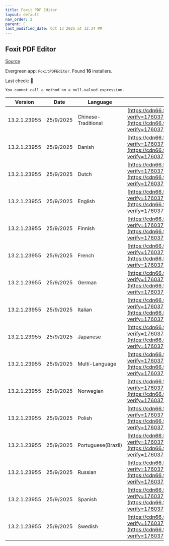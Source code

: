 ```yaml
---
title: Foxit PDF Editor
layout: default
nav_order: 2
parent: F
last_modified_date: Oct 13 2025 at 12:34 PM
---
```


## Foxit PDF Editor

[Source](https://www.foxit.com/pdf-editor/)

Evergreen app: `FoxitPDFEditor`. Found **16** installers.

Last check: 🔴
```
You cannot call a method on a null-valued expression.
```

| Version      | Date      | Language            | URI                                                                                                                                                                                                                                                                                                                                                                              |
| ------------ | --------- | ------------------- | -------------------------------------------------------------------------------------------------------------------------------------------------------------------------------------------------------------------------------------------------------------------------------------------------------------------------------------------------------------------------------- |
| 13.2.1.23955 | 25/9/2025 | Chinese-Traditional | [https://cdn66.foxitsoftware.com/product/phantomPDF/desktop/win/13.2.1/FoxitPDFEditor1321_L10N_Setup_Website.msi?verify=1760379384-f1B73rqXT1PGMyICl0ynpHJ8OfS0l1xgeqPMrFv8U7s%3D](https://cdn66.foxitsoftware.com/product/phantomPDF/desktop/win/13.2.1/FoxitPDFEditor1321_L10N_Setup_Website.msi?verify=1760379384-f1B73rqXT1PGMyICl0ynpHJ8OfS0l1xgeqPMrFv8U7s%3D)             |
| 13.2.1.23955 | 25/9/2025 | Danish              | [https://cdn66.foxitsoftware.com/product/phantomPDF/desktop/win/13.2.1/FoxitPDFEditor1321_L10N_Setup_Website.msi?verify=1760379385-HA0%2BJVLSqt7NBdd0D4cuibIQFFxAXgBOPr9yvEqXH%2B8%3D](https://cdn66.foxitsoftware.com/product/phantomPDF/desktop/win/13.2.1/FoxitPDFEditor1321_L10N_Setup_Website.msi?verify=1760379385-HA0%2BJVLSqt7NBdd0D4cuibIQFFxAXgBOPr9yvEqXH%2B8%3D)     |
| 13.2.1.23955 | 25/9/2025 | Dutch               | [https://cdn66.foxitsoftware.com/product/phantomPDF/desktop/win/13.2.1/FoxitPDFEditor1321_L10N_Setup_Website.msi?verify=1760379386-iB6acR790egljs6cEvsH7m9zw9sPwhUvrVKZ9hPP6hA%3D](https://cdn66.foxitsoftware.com/product/phantomPDF/desktop/win/13.2.1/FoxitPDFEditor1321_L10N_Setup_Website.msi?verify=1760379386-iB6acR790egljs6cEvsH7m9zw9sPwhUvrVKZ9hPP6hA%3D)             |
| 13.2.1.23955 | 25/9/2025 | English             | [https://cdn66.foxitsoftware.com/product/phantomPDF/desktop/win/13.2.1/FoxitPDFEditor1321_L10N_Setup_Website.msi?verify=1760379386-iB6acR790egljs6cEvsH7m9zw9sPwhUvrVKZ9hPP6hA%3D](https://cdn66.foxitsoftware.com/product/phantomPDF/desktop/win/13.2.1/FoxitPDFEditor1321_L10N_Setup_Website.msi?verify=1760379386-iB6acR790egljs6cEvsH7m9zw9sPwhUvrVKZ9hPP6hA%3D)             |
| 13.2.1.23955 | 25/9/2025 | Finnish             | [https://cdn66.foxitsoftware.com/product/phantomPDF/desktop/win/13.2.1/FoxitPDFEditor1321_L10N_Setup_Website.msi?verify=1760379387-s6WsXrT2oV2W%2BsGB7nuCH%2F8MeoyM344%2FaweMpPKOzpM%3D](https://cdn66.foxitsoftware.com/product/phantomPDF/desktop/win/13.2.1/FoxitPDFEditor1321_L10N_Setup_Website.msi?verify=1760379387-s6WsXrT2oV2W%2BsGB7nuCH%2F8MeoyM344%2FaweMpPKOzpM%3D) |
| 13.2.1.23955 | 25/9/2025 | French              | [https://cdn66.foxitsoftware.com/product/phantomPDF/desktop/win/13.2.1/FoxitPDFEditor1321_L10N_Setup_Website.msi?verify=1760379388-HUoQ0tqZ%2FoyUnOasmWnCzWUd6Ig4ymh0sI0rKae%2Bwz4%3D](https://cdn66.foxitsoftware.com/product/phantomPDF/desktop/win/13.2.1/FoxitPDFEditor1321_L10N_Setup_Website.msi?verify=1760379388-HUoQ0tqZ%2FoyUnOasmWnCzWUd6Ig4ymh0sI0rKae%2Bwz4%3D)     |
| 13.2.1.23955 | 25/9/2025 | German              | [https://cdn66.foxitsoftware.com/product/phantomPDF/desktop/win/13.2.1/FoxitPDFEditor1321_L10N_Setup_Website.msi?verify=1760379389-QwNrTi3z%2BlW9tu2H7yaOULg2lXVIGgLM%2BX%2F0bE6Viz8%3D](https://cdn66.foxitsoftware.com/product/phantomPDF/desktop/win/13.2.1/FoxitPDFEditor1321_L10N_Setup_Website.msi?verify=1760379389-QwNrTi3z%2BlW9tu2H7yaOULg2lXVIGgLM%2BX%2F0bE6Viz8%3D) |
| 13.2.1.23955 | 25/9/2025 | Italian             | [https://cdn66.foxitsoftware.com/product/phantomPDF/desktop/win/13.2.1/FoxitPDFEditor1321_L10N_Setup_Website.msi?verify=1760379389-QwNrTi3z%2BlW9tu2H7yaOULg2lXVIGgLM%2BX%2F0bE6Viz8%3D](https://cdn66.foxitsoftware.com/product/phantomPDF/desktop/win/13.2.1/FoxitPDFEditor1321_L10N_Setup_Website.msi?verify=1760379389-QwNrTi3z%2BlW9tu2H7yaOULg2lXVIGgLM%2BX%2F0bE6Viz8%3D) |
| 13.2.1.23955 | 25/9/2025 | Japanese            | [https://cdn66.foxitsoftware.com/product/phantomPDF/desktop/win/13.2.1/FoxitPDFEditor1321_L10N_Setup_Website.msi?verify=1760379390-m4Jihzf0%2FP%2BkSOmOfGnGSYwPjlKEk9SnAQ%2FbqgVuvjc%3D](https://cdn66.foxitsoftware.com/product/phantomPDF/desktop/win/13.2.1/FoxitPDFEditor1321_L10N_Setup_Website.msi?verify=1760379390-m4Jihzf0%2FP%2BkSOmOfGnGSYwPjlKEk9SnAQ%2FbqgVuvjc%3D) |
| 13.2.1.23955 | 25/9/2025 | Multi-Language      | [https://cdn66.foxitsoftware.com/product/phantomPDF/desktop/win/13.2.1/FoxitPDFEditor1321_L10N_Setup_Website.msi?verify=1760379391-OzAog9MacbTJgi4dyHMrWQt4ZVfmIX4Yomqw8y4PtVs%3D](https://cdn66.foxitsoftware.com/product/phantomPDF/desktop/win/13.2.1/FoxitPDFEditor1321_L10N_Setup_Website.msi?verify=1760379391-OzAog9MacbTJgi4dyHMrWQt4ZVfmIX4Yomqw8y4PtVs%3D)             |
| 13.2.1.23955 | 25/9/2025 | Norwegian           | [https://cdn66.foxitsoftware.com/product/phantomPDF/desktop/win/13.2.1/FoxitPDFEditor1321_L10N_Setup_Website.msi?verify=1760379392-LNM6PFZ%2BJt5WONcLSOdE9rlePDDQDBvk3fvJ7ikfmeM%3D](https://cdn66.foxitsoftware.com/product/phantomPDF/desktop/win/13.2.1/FoxitPDFEditor1321_L10N_Setup_Website.msi?verify=1760379392-LNM6PFZ%2BJt5WONcLSOdE9rlePDDQDBvk3fvJ7ikfmeM%3D)         |
| 13.2.1.23955 | 25/9/2025 | Polish              | [https://cdn66.foxitsoftware.com/product/phantomPDF/desktop/win/13.2.1/FoxitPDFEditor1321_L10N_Setup_Website.msi?verify=1760379392-LNM6PFZ%2BJt5WONcLSOdE9rlePDDQDBvk3fvJ7ikfmeM%3D](https://cdn66.foxitsoftware.com/product/phantomPDF/desktop/win/13.2.1/FoxitPDFEditor1321_L10N_Setup_Website.msi?verify=1760379392-LNM6PFZ%2BJt5WONcLSOdE9rlePDDQDBvk3fvJ7ikfmeM%3D)         |
| 13.2.1.23955 | 25/9/2025 | Portuguese(Brazil)  | [https://cdn66.foxitsoftware.com/product/phantomPDF/desktop/win/13.2.1/FoxitPDFEditor1321_L10N_Setup_Website.msi?verify=1760379393-LUG3NcjiAfL2ZKN0EwF52dxeC6H19LdGHGuD%2FcaGdHk%3D](https://cdn66.foxitsoftware.com/product/phantomPDF/desktop/win/13.2.1/FoxitPDFEditor1321_L10N_Setup_Website.msi?verify=1760379393-LUG3NcjiAfL2ZKN0EwF52dxeC6H19LdGHGuD%2FcaGdHk%3D)         |
| 13.2.1.23955 | 25/9/2025 | Russian             | [https://cdn66.foxitsoftware.com/product/phantomPDF/desktop/win/13.2.1/FoxitPDFEditor1321_L10N_Setup_Website.msi?verify=1760379394-VENT%2FLRyNzKs6Qe8VkqnRpuanrFXwIwH%2FaCyuzUKOfc%3D](https://cdn66.foxitsoftware.com/product/phantomPDF/desktop/win/13.2.1/FoxitPDFEditor1321_L10N_Setup_Website.msi?verify=1760379394-VENT%2FLRyNzKs6Qe8VkqnRpuanrFXwIwH%2FaCyuzUKOfc%3D)     |
| 13.2.1.23955 | 25/9/2025 | Spanish             | [https://cdn66.foxitsoftware.com/product/phantomPDF/desktop/win/13.2.1/FoxitPDFEditor1321_L10N_Setup_Website.msi?verify=1760379395-Yxambs2%2FyFOTRQdTZ661o%2B9wKMlgBJZRmrp0YPbMsIo%3D](https://cdn66.foxitsoftware.com/product/phantomPDF/desktop/win/13.2.1/FoxitPDFEditor1321_L10N_Setup_Website.msi?verify=1760379395-Yxambs2%2FyFOTRQdTZ661o%2B9wKMlgBJZRmrp0YPbMsIo%3D)     |
| 13.2.1.23955 | 25/9/2025 | Swedish             | [https://cdn66.foxitsoftware.com/product/phantomPDF/desktop/win/13.2.1/FoxitPDFEditor1321_L10N_Setup_Website.msi?verify=1760379395-Yxambs2%2FyFOTRQdTZ661o%2B9wKMlgBJZRmrp0YPbMsIo%3D](https://cdn66.foxitsoftware.com/product/phantomPDF/desktop/win/13.2.1/FoxitPDFEditor1321_L10N_Setup_Website.msi?verify=1760379395-Yxambs2%2FyFOTRQdTZ661o%2B9wKMlgBJZRmrp0YPbMsIo%3D)     |
